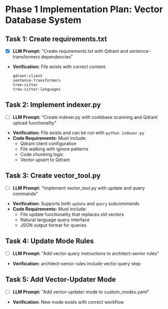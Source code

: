 # Phase 1 Implementation Plan: Vector Database System

## Task 1: Create requirements.txt
- [x] **LLM Prompt:** "Create requirements.txt with Qdrant and sentence-transformers dependencies"
- **Verification:** File exists with correct content:
  ```text
  qdrant-client
  sentence-transformers
  tree-sitter
  tree-sitter-languages
  ```

## Task 2: Implement indexer.py
- [ ] **LLM Prompt:** "Create indexer.py with codebase scanning and Qdrant upload functionality"
- **Verification:** File exists and can be run with `python indexer.py`
- **Code Requirements:** Must include:
  - Qdrant client configuration
  - File walking with ignore patterns
  - Code chunking logic
  - Vector upsert to Qdrant

## Task 3: Create vector_tool.py
- [ ] **LLM Prompt:** "Implement vector_tool.py with update and query commands"
- **Verification:** Supports both `update` and `query` subcommands
- **Code Requirements:** Must include:
  - File update functionality that replaces old vectors
  - Natural language query interface
  - JSON output format for queries

## Task 4: Update Mode Rules
- [ ] **LLM Prompt:** "Add vector query instructions to architect-senior rules"
- **Verification:** architect-senior rules include vector query step

## Task 5: Add Vector-Updater Mode
- [ ] **LLM Prompt:** "Add vector-updater mode to custom_modes.yaml"
- **Verification:** New mode exists with correct workflow